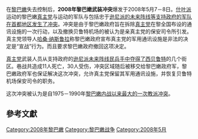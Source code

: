 在[黎巴嫩](../Page/黎巴嫩.md "wikilink")失去控制后，**2008年黎巴嫩武装冲突**爆发于2008年5月7－8日。[什叶派](../Page/什叶派.md "wikilink")运动的黎巴嫩[真主党](../Page/真主党.md "wikilink")与运动的军队与包括忠于[逊尼派的](https://zh.wikipedia.org/wiki/逊尼派 "wikilink")[未来阵线等支持政府的军队在首都地区发生了冲突](https://zh.wikipedia.org/wiki/未来阵线 "wikilink")。冲突是由于黎巴嫩政府旨在拆除[真主党](../Page/真主党.md "wikilink")在黎全国布设的通讯设施的一次行动，以及撤换贝鲁特机场的被认为是亲真主党的保安司令所引发。真主党领导人[哈桑·纳斯鲁拉](../Page/哈桑·纳斯鲁拉.md "wikilink")称黎巴嫩政府宣布真主党的军用通讯设施是非法的决定是“宣战”行为。而且要求黎巴嫩政府撤回这项决定。

[真主党](../Page/真主党.md "wikilink")武装人员从支持政府的[逊尼派未来阵线民兵手中夺得了西](https://zh.wikipedia.org/wiki/逊尼派 "wikilink")[贝鲁特](../Page/贝鲁特.md "wikilink")的几个街区。巷战共造成11人死亡，30人受伤，冲突区域随后被移交给黎巴嫩政府军，黎巴嫩政府军也保证解决这次冲突，允许真主党保留其军用通讯设施，并恢复贝鲁特机场保安司令的职务。

这次冲突被认为是自1975－1990年[黎巴嫩内战以来最大的一次教派冲突](https://zh.wikipedia.org/wiki/黎巴嫩内战 "wikilink")。

## 參考文獻

[Category:2008年黎巴嫩](https://zh.wikipedia.org/wiki/Category:2008年黎巴嫩 "wikilink") [Category:黎巴嫩战争](https://zh.wikipedia.org/wiki/Category:黎巴嫩战争 "wikilink") [Category:2008年5月](https://zh.wikipedia.org/wiki/Category:2008年5月 "wikilink")